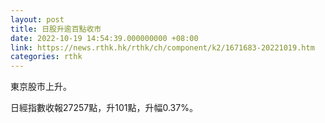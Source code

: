 ```yaml
---
layout: post
title: 日股升逾百點收市
date: 2022-10-19 14:54:39.000000000 +08:00
link: https://news.rthk.hk/rthk/ch/component/k2/1671683-20221019.htm
categories: rthk
---
```


東京股市上升。

日經指數收報27257點，升101點，升幅0.37%。
